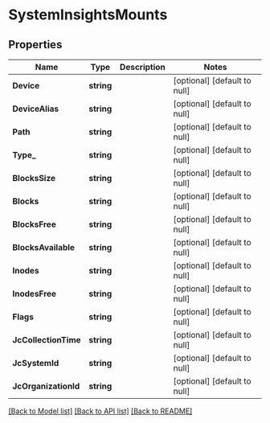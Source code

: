 # SystemInsightsMounts

## Properties
Name | Type | Description | Notes
------------ | ------------- | ------------- | -------------
**Device** | **string** |  | [optional] [default to null]
**DeviceAlias** | **string** |  | [optional] [default to null]
**Path** | **string** |  | [optional] [default to null]
**Type_** | **string** |  | [optional] [default to null]
**BlocksSize** | **string** |  | [optional] [default to null]
**Blocks** | **string** |  | [optional] [default to null]
**BlocksFree** | **string** |  | [optional] [default to null]
**BlocksAvailable** | **string** |  | [optional] [default to null]
**Inodes** | **string** |  | [optional] [default to null]
**InodesFree** | **string** |  | [optional] [default to null]
**Flags** | **string** |  | [optional] [default to null]
**JcCollectionTime** | **string** |  | [optional] [default to null]
**JcSystemId** | **string** |  | [optional] [default to null]
**JcOrganizationId** | **string** |  | [optional] [default to null]

[[Back to Model list]](../README.md#documentation-for-models) [[Back to API list]](../README.md#documentation-for-api-endpoints) [[Back to README]](../README.md)


